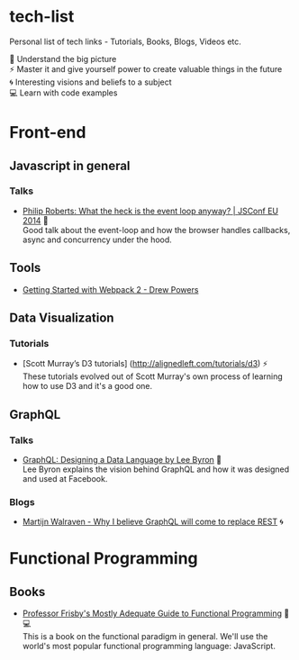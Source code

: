 # tech-list
Personal list of tech links - Tutorials, Books, Blogs, Videos etc.

:foggy: Understand the big picture  
:zap:	Master it and give yourself power to create valuable things in the future  
:cyclone:	Interesting visions and beliefs to a subject  
:computer: Learn with code examples

# Front-end

## Javascript in general

### Talks

- [Philip Roberts: What the heck is the event loop anyway? | JSConf EU 2014](https://youtu.be/8aGhZQkoFbQ) :foggy:  
Good talk about the event-loop and how the browser handles callbacks, async and concurrency under the hood.

## Tools

- [Getting Started with Webpack 2 - Drew Powers](https://blog.madewithenvy.com/getting-started-with-webpack-2-ed2b86c68783#.wbkp6z130)

## Data Visualization

### Tutorials

- [Scott Murray’s D3 tutorials] (http://alignedleft.com/tutorials/d3) :zap:  
These tutorials evolved out of Scott Murray's own process of learning how to use D3 and it's a good one. 


## GraphQL

### Talks

- [GraphQL: Designing a Data Language by Lee Byron](https://youtu.be/Oh5oC98ztvI) :foggy:  
Lee Byron explains the vision behind GraphQL and how it was designed and used at Facebook.

### Blogs

- [Martijn Walraven - Why I believe GraphQL will come to replace REST](https://dev.to//reactiveconf/why-i-believe-graphql-will-come-to-replace-rest) :cyclone:

# Functional Programming

## Books

- [Professor Frisby's Mostly Adequate Guide to Functional Programming](https://www.gitbook.com/book/drboolean/mostly-adequate-guide/details) :foggy: :computer:  
This is a book on the functional paradigm in general. We'll use the world's most popular functional programming language: JavaScript. 
